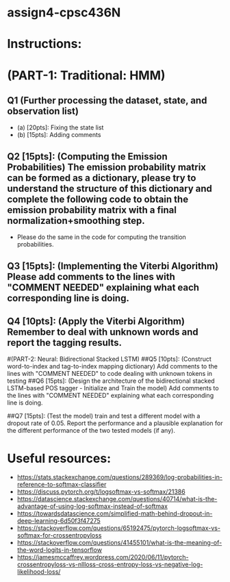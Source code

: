 # assign4-cpsc436N

# Instructions:

# (PART-1: Traditional: HMM)
## Q1 (Further processing the dataset, state, and observation list) 

- (a) [20pts]: Fixing the state list
- (b) [15pts]: Adding comments
## Q2 [15pts]:  (Computing the Emission Probabilities) The emission probability matrix can be formed as a dictionary, please try to understand the structure of this dictionary and complete the following code to obtain the emission probability matrix with a final normalization+smoothing step.

- Please do the same in the code for computing the transition probabilities.

## Q3 [15pts]: (Implementing the Viterbi Algorithm) Please add comments to the lines with "COMMENT NEEDED" explaining what each corresponding line is doing. 

## Q4 [10pts]: (Apply the Viterbi Algorithm) Remember to deal with unknown words and report the tagging results.

#(PART-2: Neural: Bidirectional Stacked LSTM)
##Q5 [10pts]: (Construct word-to-index and tag-to-index mapping dictionary) Add comments to the lines with "COMMENT NEEDED" to code dealing with unknown tokens in testing
##Q6 [15pts]: (Design the architecture of the bidirectional stacked LSTM-based POS tagger - Initialize and Train the model) Add comments to the lines with "COMMENT NEEDED" explaining what each corresponding line is doing. 

##Q7 [15pts]: (Test the model) train and test a different model with a dropout rate of 0.05. Report the performance and a plausible explanation for the different performance of the two tested models (if any).


# Useful resources:

- https://stats.stackexchange.com/questions/289369/log-probabilities-in-reference-to-softmax-classifier
- https://discuss.pytorch.org/t/logsoftmax-vs-softmax/21386
- https://datascience.stackexchange.com/questions/40714/what-is-the-advantage-of-using-log-softmax-instead-of-softmax
- https://towardsdatascience.com/simplified-math-behind-dropout-in-deep-learning-6d50f3f47275
- https://stackoverflow.com/questions/65192475/pytorch-logsoftmax-vs-softmax-for-crossentropyloss
- https://stackoverflow.com/questions/41455101/what-is-the-meaning-of-the-word-logits-in-tensorflow
- https://jamesmccaffrey.wordpress.com/2020/06/11/pytorch-crossentropyloss-vs-nllloss-cross-entropy-loss-vs-negative-log-likelihood-loss/
